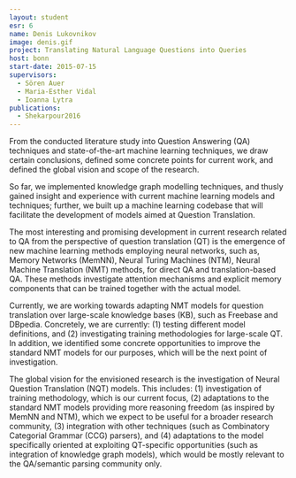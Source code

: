 ```yaml
---
layout: student
esr: 6
name: Denis Lukovnikov
image: denis.gif
project: Translating Natural Language Questions into Queries
host: bonn
start-date: 2015-07-15
supervisors:
  - Sören Auer
  - Maria-Esther Vidal
  - Ioanna Lytra
publications:
  - Shekarpour2016
---
```

From the conducted literature study into Question Answering (QA) techniques and state-of-the-art machine learning techniques, we draw certain conclusions, defined some concrete points for current work, and defined the global vision and scope of the research.

So far, we implemented knowledge graph modelling techniques, and thusly gained insight and experience with current machine learning models and techniques; further, we  built up a machine learning codebase that will facilitate the development of models aimed at Question Translation.

The most interesting and promising development in current research related to QA from the perspective of question translation (QT) is the emergence of new machine learning methods employing neural networks, such as, Memory Networks (MemNN), Neural Turing Machines (NTM), Neural Machine Translation (NMT) methods, for direct QA and translation-based QA. These methods investigate attention mechanisms and explicit memory components that can be trained together with the actual model.

Currently, we are working towards adapting NMT models for question translation over large-scale knowledge bases (KB), such as Freebase and DBpedia. Concretely, we are currently: (1) testing different model definitions, and (2) investigating training methodologies for large-scale QT. In addition, we identified some concrete opportunities to improve the standard NMT models for our purposes, which will be the next point of investigation.

The global vision for the envisioned research is the investigation of Neural Question Translation (NQT) models. This includes: (1) investigation of training methodology, which is our current focus, (2) adaptations to the standard NMT models providing more reasoning freedom (as inspired by MemNN and NTM), which we expect to be useful for a broader research community, (3) integration with other techniques (such as Combinatory Categorial Grammar (CCG) parsers), and (4) adaptations to the model specifically oriented at exploiting QT-specific opportunities (such as integration of knowledge graph models), which would be mostly relevant to the QA/semantic parsing community only.
